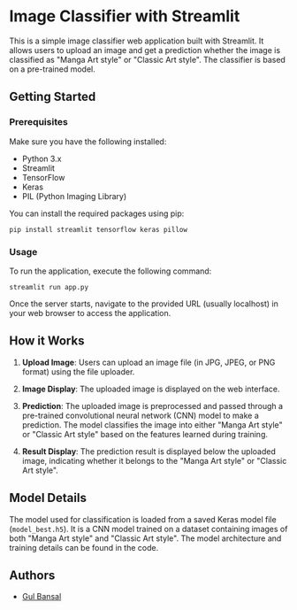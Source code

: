 # Image Classifier with Streamlit

This is a simple image classifier web application built with Streamlit. It allows users to upload an image and get a prediction whether the image is classified as "Manga Art style" or "Classic Art style". The classifier is based on a pre-trained model.

## Getting Started

### Prerequisites

Make sure you have the following installed:

- Python 3.x
- Streamlit
- TensorFlow
- Keras
- PIL (Python Imaging Library)

You can install the required packages using pip:

```
pip install streamlit tensorflow keras pillow
```

### Usage

To run the application, execute the following command:

```
streamlit run app.py
```

Once the server starts, navigate to the provided URL (usually localhost) in your web browser to access the application.

## How it Works

1. **Upload Image**: Users can upload an image file (in JPG, JPEG, or PNG format) using the file uploader.

2. **Image Display**: The uploaded image is displayed on the web interface.

3. **Prediction**: The uploaded image is preprocessed and passed through a pre-trained convolutional neural network (CNN) model to make a prediction. The model classifies the image into either "Manga Art style" or "Classic Art style" based on the features learned during training.

4. **Result Display**: The prediction result is displayed below the uploaded image, indicating whether it belongs to the "Manga Art style" or "Classic Art style".

## Model Details

The model used for classification is loaded from a saved Keras model file (`model_best.h5`). It is a CNN model trained on a dataset containing images of both "Manga Art style" and "Classic Art style". The model architecture and training details can be found in the code.

## Authors

- [Gul Bansal](https://github.com/bansalgul)

